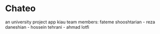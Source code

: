 # Chateo
an university project app 
kiau 
team members: fateme shooshtarian - reza daneshian - hossein tehrani - ahmad lotfi
